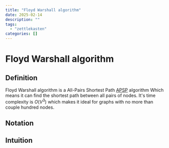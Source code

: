 ```yaml
---
title: "Floyd Warshall algorithm"
date: 2025-02-14
description: ""
tags: 
  - "zettlekasten"
categories: []
---
```


# Floyd Warshall algorithm
## Definition
Floyd Warshall algorithm is a All-Pairs Shortest Path [APSP](APSP) algorithm Which means it can find the shortest path between all pairs of nodes. It's time complexity is $O(V^3)$ which makes it ideal for graphs with no more than couple hundred nodes.

## Notation

## Intuition
